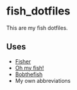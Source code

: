# fish_dotfiles

This are my fish dotfiles.

## Uses
- [Fisher](https://github.com/jorgebucaran/fisher)
- [Oh my fish!](https://github.com/oh-my-fish/oh-my-fish)
- [Bobthefish](https://github.com/oh-my-fish/theme-bobthefish)
- My own abbreviations
